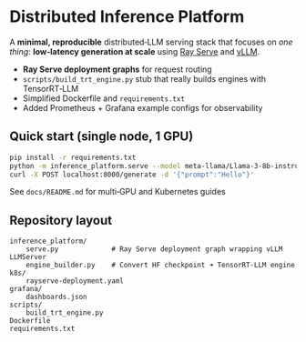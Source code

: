 # Distributed Inference Platform

A **minimal, reproducible** distributed‑LLM serving stack that focuses on *one thing*: **low‑latency generation at scale** using [Ray Serve] and [vLLM].


* **Ray Serve deployment graphs** for request routing
* `scripts/build_trt_engine.py` stub that really builds engines with TensorRT‑LLM
* Simplified Dockerfile and `requirements.txt`
* Added Prometheus + Grafana example configs for observability

## Quick start (single node, 1 GPU)

```bash
pip install -r requirements.txt
python -m inference_platform.serve --model meta-llama/Llama-3-8b-instruct
curl -X POST localhost:8000/generate -d '{"prompt":"Hello"}'
```

See `docs/README.md` for multi‑GPU and Kubernetes guides
## Repository layout

```
inference_platform/
    serve.py             # Ray Serve deployment graph wrapping vLLM LLMServer
    engine_builder.py    # Convert HF checkpoint ➜ TensorRT‑LLM engine
k8s/
    rayserve-deployment.yaml
grafana/
    dashboards.json
scripts/
    build_trt_engine.py
Dockerfile
requirements.txt
```

[Ray Serve]: https://docs.ray.io/en/latest/serve/index.html
[vLLM]: https://github.com/vllm-project/vllm
